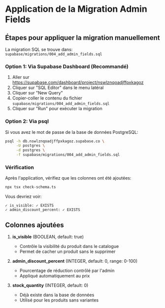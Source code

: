 # Application de la Migration Admin Fields

## Étapes pour appliquer la migration manuellement

La migration SQL se trouve dans: `supabase/migrations/004_add_admin_fields.sql`

### Option 1: Via Supabase Dashboard (Recommandé)

1. Aller sur https://supabase.com/dashboard/project/nswlznqoadjffpxkagoz
2. Cliquer sur "SQL Editor" dans le menu latéral
3. Cliquer sur "New Query"
4. Copier-coller le contenu du fichier `supabase/migrations/004_add_admin_fields.sql`
5. Cliquer sur "Run" pour exécuter la migration

### Option 2: Via psql

Si vous avez le mot de passe de la base de données PostgreSQL:

```bash
psql -h db.nswlznqoadjffpxkagoz.supabase.co \
     -U postgres \
     -d postgres \
     -f supabase/migrations/004_add_admin_fields.sql
```

### Vérification

Après l'application, vérifiez que les colonnes ont été ajoutées:

```bash
npx tsx check-schema.ts
```

Vous devriez voir:
```
✓ is_visible: ✓ EXISTS
✓ admin_discount_percent: ✓ EXISTS
```

## Colonnes ajoutées

1. **is_visible** (BOOLEAN, default: true)
   - Contrôle la visibilité du produit dans le catalogue
   - Permet de cacher un produit sans le supprimer

2. **admin_discount_percent** (INTEGER, default: 0, range: 0-100)
   - Pourcentage de réduction contrôlé par l'admin
   - Appliqué automatiquement au prix

3. **stock_quantity** (INTEGER, default: 0)
   - Déjà existe dans la base de données
   - Utilisé pour les produits sans variantes
